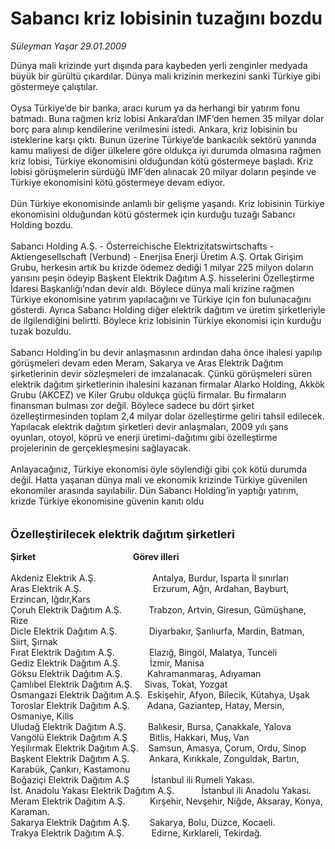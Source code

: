 # Sabancı kriz lobisinin tuzağını bozdu

*Süleyman Yaşar 29.01.2009*

<div class="taraf_structure_2col_1zq">
<div class="margen_n">



 <p>Dünya mali krizinde yurt dışında para kaybeden yerli zenginler medyada büyük bir gürültü çıkardılar. Dünya mali krizinin merkezini sanki Türkiye gibi göstermeye çalıştılar. <br/><br/>Oysa Türkiye’de bir banka, aracı kurum ya da herhangi bir yatırım fonu batmadı. Buna rağmen kriz lobisi Ankara’dan IMF’den hemen 35 milyar dolar borç para alınıp kendilerine verilmesini istedi. Ankara, kriz lobisinin bu isteklerine karşı çıktı. Bunun üzerine Türkiye’de bankacılık sektörü yanında kamu maliyesi de diğer ülkelere göre oldukça iyi durumda olmasına rağmen kriz lobisi, Türkiye ekonomisini olduğundan kötü göstermeye başladı. Kriz lobisi görüşmelerin sürdüğü IMF’den alınacak 20 milyar doların peşinde ve Türkiye ekonomisini kötü göstermeye devam ediyor. <br/><br/>Dün Türkiye ekonomisinde anlamlı bir gelişme yaşandı. Kriz lobisinin Türkiye ekonomisini olduğundan kötü göstermek için kurduğu tuzağı Sabancı Holding bozdu. <br/><br/>Sabancı Holding A.Ş. - Österreichische Elektrizitatswirtschafts - Aktiengesellschaft (Verbund) - Enerjisa Enerji Üretim A.Ş. Ortak Girişim Grubu, herkesin artık bu krizde ödemez dediği 1 milyar 225 milyon doların yarısını peşin ödeyip Başkent Elektrik Dağıtım A.Ş. hisselerini Özelleştirme İdaresi Başkanlığı’ndan devir aldı. Böylece dünya mali krizine rağmen Türkiye ekonomisine yatırım yapılacağını ve Türkiye için fon bulunacağını gösterdi. Ayrıca Sabancı Holding diğer elektrik dağıtım ve üretim şirketleriyle de ilgilendiğini belirtti. Böylece kriz lobisinin Türkiye ekonomisi için kurduğu tuzak bozuldu. <br/><br/>Sabancı Holding’in bu devir anlaşmasının ardından daha önce ihalesi yapılıp görüşmeleri devam eden Meram, Sakarya ve Aras Elektrik Dağıtım şirketlerinin devir sözleşmeleri de imzalanacak. Çünkü görüşmeleri süren elektrik dağıtım şirketlerinin ihalesini kazanan firmalar Alarko Holding, Akkök Grubu (AKCEZ) ve Kiler Grubu oldukça güçlü firmalar. Bu firmaların finansman bulması zor değil. Böylece sadece bu dört şirket özelleştirmesinden toplam 2,4 milyar dolar özelleştirme geliri tahsil edilecek. Yapılacak elektrik dağıtım şirketleri devir anlaşmaları, 2009 yılı şans oyunları, otoyol, köprü ve enerji üretimi-dağıtımı gibi özelleştirme projelerinin de gerçekleşmesini sağlayacak. <br/><br/>Anlayacağınız, Türkiye ekonomisi öyle söylendiği gibi çok kötü durumda değil. Hatta yaşanan dünya mali ve ekonomik krizinde Türkiye güvenilen ekonomiler arasında sayılabilir. Dün Sabancı Holding’in yaptığı yatırım, krizde Türkiye ekonomisine güvenin kanıtı oldu <b><br/><br/><br/><font size="4">Özelleştirilecek elektrik dağıtım şirketleri</font></b><b> <br/><br/>Şirket                                               Görev illeri</b> <br/><br/>Akdeniz Elektrik A.Ş.                       Antalya, Burdur, Isparta İl sınırları <br/>Aras Elektrik A.Ş.                             Erzurum, Ağrı, Ardahan, Bayburt, Erzincan, Iğdır,Kars <br/>Çoruh Elektrik Dağıtım A.Ş.           Trabzon, Artvin, Giresun, Gümüşhane, Rize <br/>Dicle Elektrik Dağıtım A.Ş.             Diyarbakır, Şanlıurfa, Mardin, Batman, Siirt, Şırnak <br/>Fırat Elektrik Dağıtım A.Ş.              Elazığ, Bingöl, Malatya, Tunceli <br/>Gediz Elektrik Dağıtım A.Ş.            İzmir, Manisa <br/>Göksu Elektrik Dağıtım A.Ş.          Kahramanmaraş, Adıyaman <br/>Çamlıbel Elektrik Dağıtım A.Ş.     Sivas, Tokat, Yozgat <br/>Osmangazi Elektrik Dağıtım A.Ş.  Eskişehir, Afyon, Bilecik, Kütahya, Uşak <br/>Toroslar Elektrik Dağıtım A.Ş.       Adana, Gaziantep, Hatay, Mersin, Osmaniye, Kilis <br/>Uludağ Elektrik Dağıtım A.Ş.         Balıkesir, Bursa, Çanakkale, Yalova <br/>Vangölü Elektrik Dağıtım A.Ş         Bitlis, Hakkari, Muş, Van <br/>Yeşilırmak Elektrik Dağıtım A.Ş.    Samsun, Amasya, Çorum, Ordu, Sinop <br/>Başkent Elektrik Dağıtım A.Ş.        Ankara, Kırıkkale, Zonguldak, Bartın, Karabük, Çankırı, Kastamonu <br/>Boğaziçi Elektrik Dağıtım A.Ş         İstanbul ili Rumeli Yakası. <br/>İst. Anadolu Yakası Elektrik Dağıtım A.Ş.           İstanbul ili Anadolu Yakası. <br/>Meram Elektrik Dağıtım A.Ş.          Kırşehir, Nevşehir, Niğde, Aksaray, Konya, Karaman. <br/>Sakarya Elektrik Dağıtım A.Ş.        Sakarya, Bolu, Düzce, Kocaeli. <br/>Trakya Elektrik Dağıtım A.Ş.           Edirne, Kırklareli, Tekirdağ.</p>

<br/>


<div id="taraf_not">
</div>

</div>


</div>
